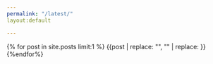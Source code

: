 ```yaml
---
permalink: "/latest/"
layout:default

---
```


{% for post in site.posts limit:1 %}
  {{post | replace: "<!doctype html>", "" | replace: }}
{%endfor%}
